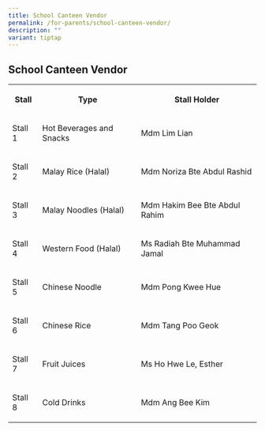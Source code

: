 ```yaml
---
title: School Canteen Vendor
permalink: /for-parents/school-canteen-vendor/
description: ""
variant: tiptap
---
```

<h2>School Canteen Vendor</h2>
<table style="minWidth: 75px">
<colgroup>
<col>
<col>
<col>
</colgroup>
<tbody>
<tr>
<th rowspan="1" colspan="1">
<p>Stall</p>
</th>
<th rowspan="1" colspan="1">
<p>Type</p>
</th>
<th rowspan="1" colspan="1">
<p>Stall Holder</p>
</th>
</tr>
<tr>
<td rowspan="1" colspan="1">
<p>Stall 1</p>
</td>
<td rowspan="1" colspan="1">
<p>Hot Beverages and Snacks</p>
</td>
<td rowspan="1" colspan="1">
<p>Mdm Lim Lian</p>
</td>
</tr>
<tr>
<td rowspan="1" colspan="1">
<p>Stall 2</p>
</td>
<td rowspan="1" colspan="1">
<p>Malay Rice (Halal)</p>
</td>
<td rowspan="1" colspan="1">
<p>Mdm Noriza Bte Abdul Rashid</p>
</td>
</tr>
<tr>
<td rowspan="1" colspan="1">
<p>Stall 3</p>
</td>
<td rowspan="1" colspan="1">
<p>Malay Noodles (Halal)</p>
</td>
<td rowspan="1" colspan="1">
<p>Mdm Hakim Bee Bte Abdul Rahim</p>
</td>
</tr>
<tr>
<td rowspan="1" colspan="1">
<p>Stall 4</p>
</td>
<td rowspan="1" colspan="1">
<p>Western Food (Halal)</p>
</td>
<td rowspan="1" colspan="1">
<p>Ms Radiah Bte Muhammad Jamal</p>
</td>
</tr>
<tr>
<td rowspan="1" colspan="1">
<p>Stall 5</p>
</td>
<td rowspan="1" colspan="1">
<p>Chinese Noodle</p>
</td>
<td rowspan="1" colspan="1">
<p>Mdm Pong Kwee Hue</p>
</td>
</tr>
<tr>
<td rowspan="1" colspan="1">
<p>Stall 6</p>
</td>
<td rowspan="1" colspan="1">
<p>Chinese Rice</p>
</td>
<td rowspan="1" colspan="1">
<p>Mdm Tang Poo Geok</p>
</td>
</tr>
<tr>
<td rowspan="1" colspan="1">
<p>Stall 7</p>
</td>
<td rowspan="1" colspan="1">
<p>Fruit Juices</p>
</td>
<td rowspan="1" colspan="1">
<p>Ms Ho Hwe Le, Esther</p>
</td>
</tr>
<tr>
<td rowspan="1" colspan="1">
<p>Stall 8</p>
</td>
<td rowspan="1" colspan="1">
<p>Cold Drinks</p>
</td>
<td rowspan="1" colspan="1">
<p>Mdm Ang Bee Kim</p>
</td>
</tr>
</tbody>
</table>
<p></p>